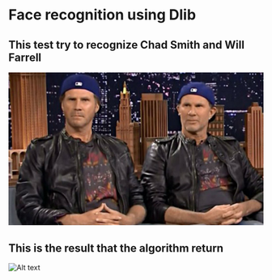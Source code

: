 # Face recognition using Dlib 

## This test try to recognize Chad Smith and Will Farrell
![Alt text](test.jpg?raw=true "Test")

## This is the result that the algorithm return
![Alt text](result.jpg?raw=true "Result")
